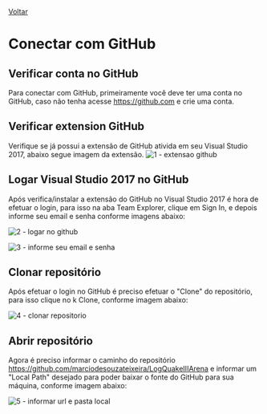 [Voltar](../README.md)

# Conectar com GitHub

## Verificar conta no GitHub
Para conectar com GitHub, primeiramente você deve ter uma conta no GitHub, caso não tenha acesse https://github.com e crie uma conta. 

## Verificar extension GitHub
Verifique se já possui a extensão de GitHub ativida em seu Visual Studio 2017, abaixo segue imagem da extensão.
![1 - extensao github](https://user-images.githubusercontent.com/44147082/47694787-df92df00-dbdd-11e8-8af4-a71d6614978d.PNG)

## Logar Visual Studio 2017 no GitHub
Após verifica/instalar a extensão do GitHub no Visual Studio 2017 é hora de efetuar o login, para isso na aba Team Explorer, clique em Sign In, e depois informe seu email e senha conforme imagens abaixo:

![2 - logar no github](https://user-images.githubusercontent.com/44147082/47694804-f20d1880-dbdd-11e8-8547-1603ae6d12e0.PNG)

![3 - informe seu email e senha](https://user-images.githubusercontent.com/44147082/47694825-00f3cb00-dbde-11e8-8c4c-b6b358990ce6.PNG)

## Clonar repositório
Após efetuar o login no GitHub é preciso efetuar o "Clone" do repositório, para isso clique no k Clone, conforme imagem abaixo:

![4 - clonar repositorio](https://user-images.githubusercontent.com/44147082/47694832-0c46f680-dbde-11e8-929f-ceb51cf931b5.PNG)

## Abrir repositório
Agora é preciso informar o caminho do repositório https://github.com/marciodesouzateixeira/LogQuakeIIIArena e informar um "Local Path" desejado para poder baixar o fonte do GitHub para sua máquina, conforme imagem abaixo:

![5 - informar url e pasta local](https://user-images.githubusercontent.com/44147082/47694841-15d05e80-dbde-11e8-9571-2bd664dfe8f2.PNG)
